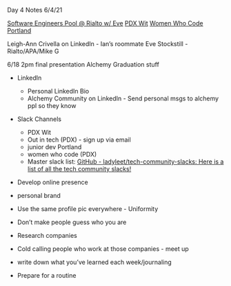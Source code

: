 Day 4 Notes 
6/4/21

[Software Engineers Pool @ Rialto w/ Eve](https://www.meetup.com/Software-engineers-talent-pool/)
[PDX Wit](https://www.pdxwit.org/)
[Women Who Code Portland](https://www.womenwhocode.com/portland)

Leigh-Ann Crivella on LinkedIn - Ian’s roommate
Eve Stockstill - Rialto/APA/Mike G

6/18 2pm final presentation Alchemy Graduation stuff 

* LinkedIn 
	* Personal LinkedIn Bio
	* Alchemy Community on LinkedIn - Send personal msgs to alchemy ppl so they know 

* Slack Channels
	* PDX Wit
	* Out in tech (PDX) - sign up via email
	* junior dev Portland
	* women who code (PDX)
	* Master slack list: [GitHub - ladyleet/tech-community-slacks: Here is a list of all the tech community slacks!](https://github.com/ladyleet/tech-community-slacks#list-of-slack-channels-for-local-communities-by-region)
	
	
* Develop online presence
* personal brand
* Use the same profile pic everywhere - Uniformity
* Don’t make people guess who you are

* Research companies
* Cold calling people who work at those companies - meet up 


* write down what you’ve learned each week/journaling
* Prepare for a routine